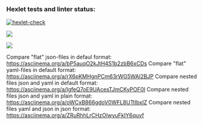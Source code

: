### Hexlet tests and linter status:
[![hexlet-check](https://github.com/aspogorelova/frontend-project-46/actions/workflows/hexlet-check.yml/badge.svg)](https://github.com/aspogorelova/frontend-project-46/actions/workflows/hexlet-check.yml)

<a href="https://codeclimate.com/github/aspogorelova/frontend-project-46/maintainability"><img src="https://api.codeclimate.com/v1/badges/0e1629559643fa2211b4/maintainability" /></a>

<a href="https://codeclimate.com/github/aspogorelova/frontend-project-46/test_coverage"><img src="https://api.codeclimate.com/v1/badges/0e1629559643fa2211b4/test_coverage" /></a>


Compare "flat" json-files in defaul format: https://asciinema.org/a/bP5auqO2kJtH4S1b2zbB6xCDs
Compare "flat" yaml-files in default format: https://asciinema.org/a/rX6pKMHgnPCm63rWG5WAl2BJP
Compare nested files json and yaml in default format: https://asciinema.org/a/lgfeQ7oE9UAcesTJmCKyPOF0I
Compare nested files json and yaml in plain format: https://asciinema.org/a/oWCxB866gdoV0WFL8UTtIbxIZ
Compare nested files yaml and json in json format: https://asciinema.org/a/ZRuRhhLrCHzOlwyuFkIY6quvf